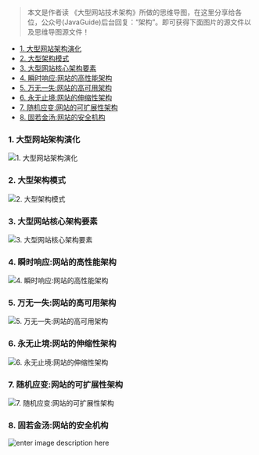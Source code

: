 > 
>
> 本文是作者读 《大型网站技术架构》所做的思维导图，在这里分享给各位，公众号(JavaGuide)后台回复：“架构”。即可获得下面图片的源文件以及思维导图源文件！

<!-- MarkdownTOC -->

- [1. 大型网站架构演化](#1-大型网站架构演化)
- [2. 大型架构模式](#2-大型架构模式)
- [3. 大型网站核心架构要素](#3-大型网站核心架构要素)
- [4. 瞬时响应:网站的高性能架构](#4-瞬时响应网站的高性能架构)
- [5. 万无一失:网站的高可用架构](#5-万无一失网站的高可用架构)
- [6. 永无止境:网站的伸缩性架构](#6-永无止境网站的伸缩性架构)
- [7. 随机应变:网站的可扩展性架构](#7-随机应变网站的可扩展性架构)
- [8. 固若金汤:网站的安全机构](#8-固若金汤网站的安全机构)

<!-- /MarkdownTOC -->


### 1. 大型网站架构演化

![1. 大型网站架构演化](https://my-blog-to-use.oss-cn-beijing.aliyuncs.com/1%20%E5%A4%A7%E5%9E%8B%E7%BD%91%E7%AB%99%E6%9E%B6%E6%9E%84%E6%BC%94%E5%8C%96.png)

### 2. 大型架构模式

![2. 大型架构模式](https://my-blog-to-use.oss-cn-beijing.aliyuncs.com/2%20%E5%A4%A7%E5%9E%8B%E6%9E%B6%E6%9E%84%E6%A8%A1%E5%BC%8F.png)

### 3. 大型网站核心架构要素

![3. 大型网站核心架构要素](https://my-blog-to-use.oss-cn-beijing.aliyuncs.com/3%20%E5%A4%A7%E5%9E%8B%E7%BD%91%E7%AB%99%E6%A0%B8%E5%BF%83%E6%9E%B6%E6%9E%84%E8%A6%81%E7%B4%A0.png)

### 4. 瞬时响应:网站的高性能架构

![4. 瞬时响应:网站的高性能架构](https://my-blog-to-use.oss-cn-beijing.aliyuncs.com/4%20%E7%9E%AC%E6%97%B6%E5%93%8D%E5%BA%94%EF%BC%9A%E7%BD%91%E7%AB%99%E7%9A%84%E9%AB%98%E6%80%A7%E8%83%BD%E6%9E%B6%E6%9E%84.png)

### 5. 万无一失:网站的高可用架构

![5. 万无一失:网站的高可用架构](https://my-blog-to-use.oss-cn-beijing.aliyuncs.com/5%20%E4%B8%87%E6%97%A0%E4%B8%80%E5%A4%B1%EF%BC%9A%E7%BD%91%E7%AB%99%E7%9A%84%E9%AB%98%E5%8F%AF%E7%94%A8%E6%9E%B6%E6%9E%84.png)

### 6. 永无止境:网站的伸缩性架构

![6. 永无止境:网站的伸缩性架构](https://my-blog-to-use.oss-cn-beijing.aliyuncs.com/6%20%E6%B0%B8%E6%97%A0%E6%AD%A2%E5%A2%83%EF%BC%9A%E7%BD%91%E7%AB%99%E7%9A%84%E4%BC%B8%E7%BC%A9%E6%80%A7%E6%9E%B6%E6%9E%84.png)

### 7. 随机应变:网站的可扩展性架构

![7. 随机应变:网站的可扩展性架构](https://my-blog-to-use.oss-cn-beijing.aliyuncs.com/7%20%E9%9A%8F%E6%9C%BA%E5%BA%94%E5%8F%98%EF%BC%9A%E7%BD%91%E7%AB%99%E7%9A%84%E5%8F%AF%E6%89%A9%E5%B1%95%E6%9E%B6%E6%9E%84.png)

### 8. 固若金汤:网站的安全机构

![enter image description here](https://my-blog-to-use.oss-cn-beijing.aliyuncs.com/8%20%E5%9B%BA%E8%8B%A5%E9%87%91%E6%B1%A4%EF%BC%9A%E7%BD%91%E7%AB%99%E7%9A%84%E5%AE%89%E5%85%A8%E6%9E%B6%E6%9E%84.png)
